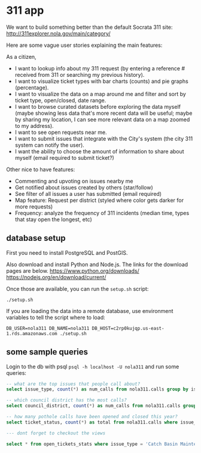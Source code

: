 # 311 app

We want to build something better than the default Socrata 311 site:
http://311explorer.nola.gov/main/category/

Here are some vague user stories explaining the main features:

As a citizen,
* I want to lookup info about my 311 request (by entering a reference # received from 311 or searching my previous history).
* I want to visualize ticket types with bar charts (counts) and pie graphs (percentage).
* I want to visualize the data on a map around me and filter and sort by ticket type, open/closed, date range.
* I want to browse curated datasets before exploring the data myself (maybe showing less data that's
more recent data will be useful; maybe by sharing my location, I can see more relevant data on a map
zoomed to my address).
* I want to see open requests near me.
* I want to submit issues that integrate with the City's system (the city 311 system can notify the user).
* I want the ability to choose the amount of information to share about myself (email required to submit ticket?)

Other nice to have features:
* Commenting and upvoting on issues nearby me
* Get notified about issues created by others (star/follow)
* See filter of all issues a user has submitted (email required)
* Map feature: Request per district (styled where color gets darker for more requests)
* Frequency: analyze the frequency of 311 incidents (median time, types
  that stay open the longest, etc)


## database setup

First you need to install PostgreSQL and PostGIS.

Also download and install Python and Node.js. The links for the download pages are below.
https://www.python.org/downloads/
https://nodejs.org/en/download/current/

Once those are available, you can run the `setup.sh` script:

```
./setup.sh
```

If you are loading the data into a remote database, use environment variables
to tell the script where to load:

```
DB_USER=nola311 DB_NAME=nola311 DB_HOST=c2rp0kujqp.us-east-1.rds.amazonaws.com ./setup.sh
```

## some sample queries

Login to the db with psql `psql -h localhost -U nola311` and run some queries:

```sql
-- what are the top issues that people call about?
select issue_type, count(*) as num_calls from nola311.calls group by issue_type order by num_calls desc;

-- which council district has the most calls?
select council_district, count(*) as num_calls from nola311.calls group by council_district order by num_calls desc;

-- how many pothole calls have been opened and closed this year?
select ticket_status, count(*) as total from nola311.calls where issue_type = 'Pothole/Roadway Surface Repair' and ticket_created_date_time >= '2017-01-01'::date group by ticket_status;

--- dont forget to checkout the views 

select * from open_tickets_stats where issue_type = 'Catch Basin Maintenance' and year_created = '2017';
```
